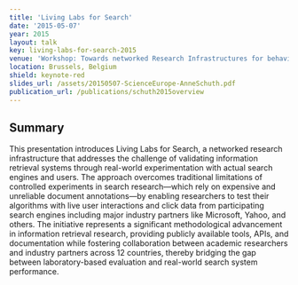 ```yaml
---
title: 'Living Labs for Search'
date: '2015-05-07'
year: 2015
layout: talk
key: living-labs-for-search-2015
venue: 'Workshop: Towards networked Research Infrastructures for behavioral studies'
location: Brussels, Belgium
shield: keynote-red
slides_url: /assets/20150507-ScienceEurope-AnneSchuth.pdf
publication_url: /publications/schuth2015overview
---
```


## Summary

This presentation introduces Living Labs for Search, a networked research infrastructure that addresses the challenge of validating information retrieval systems through real-world experimentation with actual search engines and users. The approach overcomes traditional limitations of controlled experiments in search research—which rely on expensive and unreliable document annotations—by enabling researchers to test their algorithms with live user interactions and click data from participating search engines including major industry partners like Microsoft, Yahoo, and others. The initiative represents a significant methodological advancement in information retrieval research, providing publicly available tools, APIs, and documentation while fostering collaboration between academic researchers and industry partners across 12 countries, thereby bridging the gap between laboratory-based evaluation and real-world search system performance.
